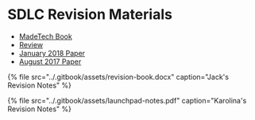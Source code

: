 # SDLC Revision Materials

* [MadeTech Book](https://www.madetech.com/resources/ebook/building-high-performance-agile-teams)
* [Review](https://drive.google.com/open?id=1svFH1N2o0P7BrANGfSByUK495WmTi9VZ)
* [January 2018 Paper](https://drive.google.com/open?id=1id-e4TUgI3NJ9oiNBGTTytUanPKZn3J6)
* [August 2017 Paper](https://drive.google.com/open?id=1Mh7VoXDHHzWd4XeMxa1usdT8upEi1OAH)

{% file src="../.gitbook/assets/revision-book.docx" caption="Jack\'s Revision Notes" %}

{% file src="../.gitbook/assets/launchpad-notes.pdf" caption="Karolina\'s Revision Notes" %}

